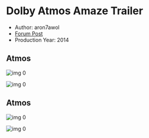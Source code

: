 # Dolby Atmos Amaze Trailer

* Author: aron7awol
* [Forum Post](https://www.avsforum.com/threads/bass-eq-for-filtered-movies.2995212/post-58242644)
* Production Year: 2014

## Atmos

![img 0](https://i.imgur.com/EQR4YSr.jpg)

![img 0](https://i.imgur.com/kXCy8qD.png)

## Atmos

![img 0](https://i.imgur.com/rrP61sa.jpg)

![img 0](https://i.imgur.com/FuPur56.png)

